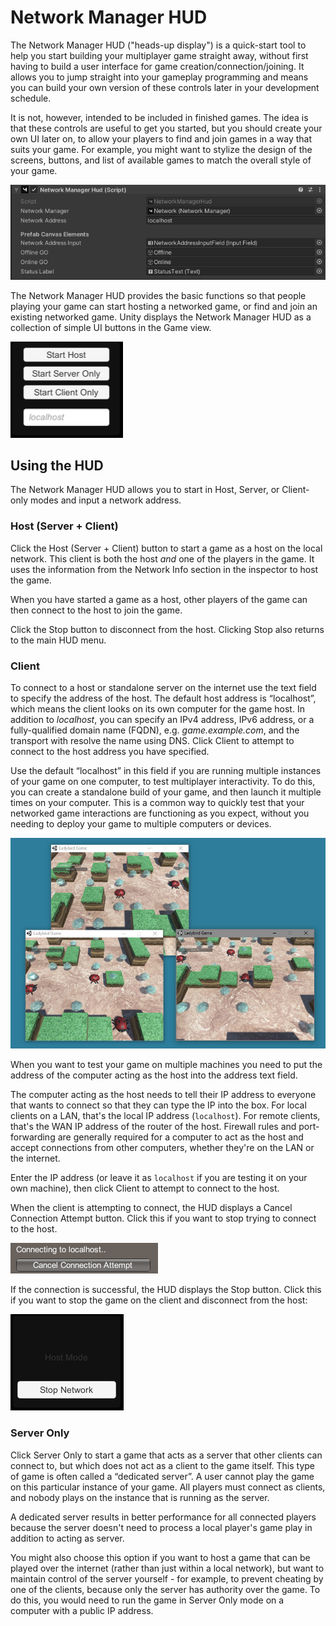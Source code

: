 # Network Manager HUD

The Network Manager HUD ("heads-up display") is a quick-start tool to help you start building your multiplayer game straight away, without first having to build a user interface for game creation/connection/joining. It allows you to jump straight into your gameplay programming and means you can build your own version of these controls later in your development schedule.

It is not, however, intended to be included in finished games. The idea is that these controls are useful to get you started, but you should create your own UI later on, to allow your players to find and join games in a way that suits your game. For example, you might want to stylize the design of the screens, buttons, and list of available games to match the overall style of your game.

<!-- TODO: This is now a canvas based prefab but currently only in the examples. -->

![The Network Manager HUD component, as viewed in the inspector](/img/components/NetworkManagerHUDComponent.png)

The Network Manager HUD provides the basic functions so that people playing your game can start hosting a networked game, or find and join an existing networked game. Unity displays the Network Manager HUD as a collection of simple UI buttons in the Game view.

![The Network Manager HUD GUI, as viewed in the Game view](/img/components/NetworkManagerHUDUI.png)

## Using the HUD

The Network Manager HUD allows you to start in Host, Server, or Client-only modes and input a network address.

### Host (Server + Client)

Click the Host (Server + Client) button to start a game as a host on the local network. This client is both the host *and* one of the players in the game. It uses the information from the Network Info section in the inspector to host the game.

When you have started a game as a host, other players of the game can then connect to the host to join the game.

Click the Stop button to disconnect from the host. Clicking Stop also returns to the main HUD menu.

### Client

To connect to a host or standalone server on the internet use the text field to specify the address of the host. The default host address is “localhost”, which means the client looks on its own computer for the game host. In addition to *localhost*, you can specify an IPv4 address, IPv6 address, or a fully-qualified domain name (FQDN), e.g. *game.example.com*, and the transport with resolve the name using DNS. Click Client to attempt to connect to the host address you have specified.

Use the default “localhost” in this field if you are running multiple instances of your game on one computer, to test multiplayer interactivity. To do this, you can create a standalone build of your game, and then launch it multiple times on your computer. This is a common way to quickly test that your networked game interactions are functioning as you expect, without you needing to deploy your game to multiple computers or devices.

![An example of three instances of a networked game running on the same desktop PC. This is useful for quick tests to ensure networked interactions are behaving as you intended. One is running as the host, and two are running as clients.](/img/components/NetworkGame3Instances.jpg)

When you want to test your game on multiple machines you need to put the address of the computer acting as the host into the address text field.

The computer acting as the host needs to tell their IP address to everyone that wants to connect so that they can type the IP into the box.  For local clients on a LAN, that's the local IP address (`localhost`). For remote clients, that's the WAN IP address of the router of the host.  Firewall rules and port-forwarding are generally required for a computer to act as the host and accept connections from other computers, whether they're on the LAN or the internet.

Enter the IP address (or leave it as `localhost` if you are testing it on your own machine), then click Client to attempt to connect to the host.

When the client is attempting to connect, the HUD displays a Cancel Connection Attempt button. Click this if you want to stop trying to connect to the host.

![The HUD GUI while attempting a connection](/img/components/NetworkManagerHUDConnectionAttempt.png)

If the connection is successful, the HUD displays the Stop button. Click this if you want to stop the game on the client and disconnect from the host:

![The HUD GUI after a successful connection](/img/components/NetworkManagerHUDConnected.png)

### Server Only

Click Server Only to start a game that acts as a server that other clients can connect to, but which does not act as a client to the game itself. This type of game is often called a “dedicated server”. A user cannot play the game on this particular instance of your game. All players must connect as clients, and nobody plays on the instance that is running as the server.

A dedicated server results in better performance for all connected players because the server doesn't need to process a local player's game play in addition to acting as server.

You might also choose this option if you want to host a game that can be played over the internet (rather than just within a local network), but want to maintain control of the server yourself - for example, to prevent cheating by one of the clients, because only the server has authority over the game. To do this, you would need to run the game in Server Only mode on a computer with a public IP address.
